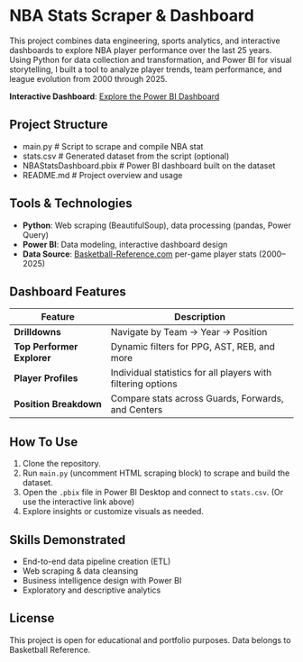 # NBA Stats Scraper & Dashboard

This project combines data engineering, sports analytics, and interactive dashboards to explore NBA player performance over the last 25 years. Using Python for data collection and transformation, and Power BI for visual storytelling, I built a tool to analyze player trends, team performance, and league evolution from 2000 through 2025.

**Interactive Dashboard**:  [Explore the Power BI Dashboard](https://app.powerbi.com/groups/me/reports/6bd6e996-e5ee-403f-b4e8-5393fe444a33/cd42f6c69297499da3eb?experience=power-bi)

## Project Structure

 - main.py # Script to scrape and compile NBA stat
 - stats.csv # Generated dataset from the script (optional)
 - NBAStatsDashboard.pbix # Power BI dashboard built on the dataset
 - README.md # Project overview and usage

## Tools & Technologies
- **Python**: Web scraping (BeautifulSoup), data processing (pandas, Power Query)
- **Power BI**: Data modeling, interactive dashboard design
- **Data Source**: [Basketball-Reference.com](https://www.basketball-reference.com/) per-game player stats (2000–2025)

## Dashboard Features

| Feature | Description |
|--------|-------------|
| **Drilldowns** | Navigate by Team -> Year -> Position |
| **Top Performer Explorer** | Dynamic filters for PPG, AST, REB, and more |
| **Player Profiles** | Individual statistics for all players with filtering options |
| **Position Breakdown** | Compare stats across Guards, Forwards, and Centers |

## How To Use

1. Clone the repository.
2. Run `main.py` (uncomment HTML scraping block) to scrape and build the dataset.
3. Open the `.pbix` file in Power BI Desktop and connect to `stats.csv`. (Or use the interactive link above)
4. Explore insights or customize visuals as needed.

## Skills Demonstrated
- End-to-end data pipeline creation (ETL)
- Web scraping & data cleansing
- Business intelligence design with Power BI
- Exploratory and descriptive analytics

## License
This project is open for educational and portfolio purposes. Data belongs to Basketball Reference.
